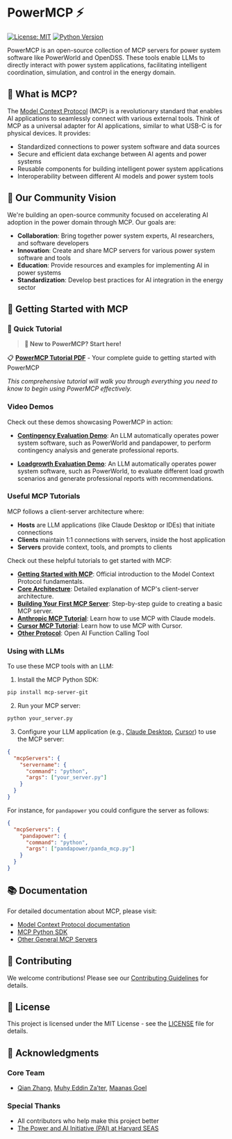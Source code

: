 # PowerMCP ⚡

[![License: MIT](https://img.shields.io/badge/License-MIT-yellow.svg)](https://opensource.org/licenses/MIT)
[![Python Version](https://img.shields.io/badge/python-3.10%2B-blue.svg)](https://www.python.org/downloads/)

PowerMCP is an open-source collection of MCP servers for power system software like PowerWorld and OpenDSS. These tools enable LLMs to directly interact with power system applications, facilitating intelligent coordination, simulation, and control in the energy domain.

## 🌟 What is MCP?

The [Model Context Protocol](https://modelcontextprotocol.io/introduction) (MCP) is a revolutionary standard that enables AI applications to seamlessly connect with various external tools. Think of MCP as a universal adapter for AI applications, similar to what USB-C is for physical devices. It provides:

- Standardized connections to power system software and data sources
- Secure and efficient data exchange between AI agents and power systems
- Reusable components for building intelligent power system applications
- Interoperability between different AI models and power system tools

## 🤝 Our Community Vision

We're building an open-source community focused on accelerating AI adoption in the power domain through MCP. Our goals are:

- **Collaboration**: Bring together power system experts, AI researchers, and software developers
- **Innovation**: Create and share MCP servers for various power system software and tools
- **Education**: Provide resources and examples for implementing AI in power systems
- **Standardization**: Develop best practices for AI integration in the energy sector

## 🚀 Getting Started with MCP

### 📖 Quick Tutorial

> **🚀 New to PowerMCP? Start here!**

📋 **[PowerMCP Tutorial PDF](https://github.com/Power-Agent/PowerMCP/blob/main/PowerMCP_Tutorial.pdf)** - Your complete guide to getting started with PowerMCP

*This comprehensive tutorial will walk you through everything you need to know to begin using PowerMCP effectively.*

### Video Demos

Check out these demos showcasing PowerMCP in action:

- [**Contingency Evaluation Demo**](https://www.youtube.com/watch?v=MbF-SlBI4Ws): An LLM automatically operates power system software, such as PowerWorld and pandapower, to perform contingency analysis and generate professional reports.

- [**Loadgrowth Evaluation Demo**](https://www.youtube.com/watch?v=euFUvhhV5dM): An LLM automatically operates power system software, such as PowerWorld, to evaluate different load growth scenarios and generate professional reports with recommendations.

### Useful MCP Tutorials

MCP follows a client-server architecture where:

* **Hosts** are LLM applications (like Claude Desktop or IDEs) that initiate connections
* **Clients** maintain 1:1 connections with servers, inside the host application
* **Servers** provide context, tools, and prompts to clients

Check out these helpful tutorials to get started with MCP:

- [**Getting Started with MCP**](https://modelcontextprotocol.io/introduction): Official introduction to the Model Context Protocol fundamentals.
- [**Core Architecture**](https://modelcontextprotocol.io/docs/concepts/architecture): Detailed explanation of MCP's client-server architecture.
- [**Building Your First MCP Server**](https://modelcontextprotocol.io/build/server): Step-by-step guide to creating a basic MCP server.
- [**Anthropic MCP Tutorial**](https://docs.anthropic.com/claude/docs/model-context-protocol): Learn how to use MCP with Claude models.
- [**Cursor MCP Tutorial**](https://docs.cursor.com/context/model-context-protocol): Learn how to use MCP with Cursor.
- [**Other Protocol**](https://cdn.openai.com/business-guides-and-resources/a-practical-guide-to-building-agents.pdf): Open AI Function Calling Tool

### Using with LLMs

To use these MCP tools with an LLM:

1. Install the MCP Python SDK:
```bash
pip install mcp-server-git
```

2. Run your MCP server:
```bash
python your_server.py
```

3. Configure your LLM application (e.g., [Claude Desktop](https://claude.ai/download), [Cursor](https://www.cursor.com/)) to use the MCP server:
```json
{
  "mcpServers": {
    "servername": {
      "command": "python",
      "args": ["your_server.py"]
    }
  }
}
```

For instance, for `pandapower` you could configure the server as follows:
```json
{
  "mcpServers": {
    "pandapower": {
      "command": "python",
      "args": ["pandapower/panda_mcp.py"]
    }
  }
}
```

## 📚 Documentation

For detailed documentation about MCP, please visit:
- [Model Context Protocol documentation](https://modelcontextprotocol.io/introduction)
- [MCP Python SDK](https://github.com/modelcontextprotocol/python-sdk)
- [Other General MCP Servers](https://smithery.ai/)

## 🤝 Contributing

We welcome contributions! Please see our [Contributing Guidelines](https://power-agent.github.io/) for details.

## 📄 License

This project is licensed under the MIT License - see the [LICENSE](LICENSE) file for details.

## 🙏 Acknowledgments

### Core Team
- [Qian Zhang](https://www.linkedin.com/in/qian-zhang-75323111b/), [Muhy Eddin Za’ter](https://scholar.google.com/citations?user=_IFFYFAAAAAJ&hl=en), [Maanas Goel](https://www.linkedin.com/in/maanas-goel/)

### Special Thanks
- All contributors who help make this project better
- [The Power and AI Initiative (PAI) at Harvard SEAS](https://pai.seas.harvard.edu/)
